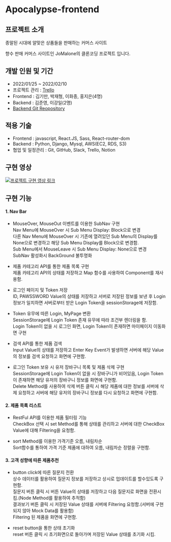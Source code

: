 # Apocalypse-frontend

## 프로젝트 소개

종말된 시대에 알맞은 상품들을 판매하는 커머스 사이트

향수 판매 커머스 사이트인 JoMalone의 클론코딩 프로젝트 입니다.

## 개발 인원 및 기간

- 2022/01/25 ~ 2022/02/10
- 프로젝트 관리 : <a href="https://trello.com/b/CtBcsddi/first-project-apocalypse">Trello</a>
- Frontend : 김기만, 박재형, 이화종, 홍지은(4명)
- Backend : 김준영, 이강일(2명)
- <a href="https://github.com/wecode-bootcamp-korea/29-1st-Apocalypse-backend">Backend Git Reopository</a>

## 적용 기술

- Frontend : javascript, React.JS, Sass, React-router-dom
- Backend : Python, Django, Mysql, AWS(EC2, RDS, S3)
- 협업 및 일정관리 : Git, GitHub, Slack, Trello, Notion

## 구현 영상

[![프로젝트 구현 영상 링크](https://img.youtube.com/vi/rbnuJMyuUyM/sddefault.jpg)](https://www.youtube.com/watch?v=rbnuJMyuUyM)

## 구현 기능

#### 1. Nav Bar

- MouseOver, MouseOut 이벤트를 이용한 SubNav 구현 </br>
  Nav Menu에 MouseOver 시 Sub Menu Display: Block으로 변경</br>
  다른 Nav Menu에 MouseOver 시 기존에 열려있던 Sub Menu의 Display를 None으로 변경하고 해당 Sub Menu Display를 Block으로 변경함.</br>
  Sub Menu에서 MouseLeave 시 Sub Menu Display: None으로 변경</br>
  SubNav 활성화시 BackGround 불투명화</br>

- 제품 카테고리 API를 통한 제품 목록 구현</br>
  제품 카테고리 API의 상태를 저장하고 Map 함수를 사용하여 Component를 재사용함.</br>

- 로그인 페이지 및 Token 저장</br>
  ID, PAWSSWORD Value의 상태를 저장하고 서버로 저장된 정보를 보낸 후 Login 정보가 일치하면 서버로부터 받은 Login Token을 sessionStorage에 저장함.</br>

- Token 유무에 따른 Login, MyPage 변환</br>
  SessionStorage에 Login Token 존재 유무에 따라 조건부 렌더링을 함.</br>
  Login Token이 없을 시 로그인 화면, Login Token이 존재하면 마이페이지 이동화면 구현</br>

- 검색 API를 통한 제품 검색</br>
  Input Value의 상태를 저장하고 Enter Key Event가 발생하면 서버에 해당 Value의 정보를 검색 요청하고 화면에 구현함.</br>

- 로그인 Token 보유 시 유저 장바구니 목록 및 제품 삭제 구현</br>
  SessionStorage에 Login Token이 없을 시 장바구니가 비어있음, Login Token이 존재하면 해당 유저의 장바구니 정보를 화면에 구현함.</br>
  Delete Method를 사용하여 삭제 버튼 클릭 시 해당 제품에 대한 정보를 서버에 삭제 요청하고 서버에 해당 유저의 장바구니 정보를 다시 요청하고 화면에 구현함.</br>

#### 2. 제품 목록 리스트

- RestFul API를 이용한 제품 필터링 기능</br>
  CheckBox 선택 시 set Method를 통해 상태를 관리하고 서버에 대한 CheckBox Value에 대해 Filtering을 요청함.</br>

- sort Method를 이용한 가격기준 오름, 내림차순</br>
  Sort함수를 통하여 가격 기준 제품에 대하여 오름, 내림차순 정렬을 구현함.</br>

#### 3. 고객 성향에 따른 제품추천

- button click에 따른 질문지 전환</br>
  상수 데이터를 활용하여 질문지 정보를 저장하고 상시로 업데이트를 할수있도록 구현함.</br>
  질문지 버튼 클릭 시 버튼 Value의 상태를 저장하고 다음 질문지로 화면을 전환시킴.(Node Method를 활용하여 추적함)</br>
  결과보기 버튼 클릭 시 저장된 Value 상태를 서버에 Filtering 요청함.(서버에 구현되지 않아 Mock Data를 활용함)</br>
  Filtering 된 제품을 화면에 구현함.</br>

- reset button을 통한 상태 초기화</br>
  reset 버튼 클릭 시 초기화면으로 돌아가며 저장된 Value 상태를 초기화 시킴.</br>